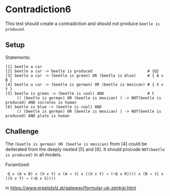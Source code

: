 # Contradiction6

This test should create a contradiction and should not produce `beetle is produced`.

## Setup

Statements:

```
[1] beetle a car  
[2] beetle a car -> beetle is produced                        # {Q}
[3] beetle a car -> (beetle is green) OR (beetle is blue)     # { A ∨ B }
[4] beetle a car -> (beetle is german) OR (beetle is mexican) # { X ∨ Y }
[5] beetle is green -> (beetle is cool) AND                   # C
     () (beetle is german) OR (beetle is mexican) ) -> NOT(beetle is produced) AND socrates is human
[6] beetle is blue -> (beetle is cool) AND  
     () (beetle is german) OR (beetle is mexican) ) -> NOT(beetle is produced) AND plato is human
```

## Challenge

The `(beetle is german) OR (beetle is mexican)` from [4] could be deiterated from the deeply nested [5] and [6]. It should procude `NOT(beetle is produced)` in all models.

Foramlized:

```
 Q ∧ (A ∨ B) ∧ (X ∨ Y) ∧ (A → (C ∧ ((X ∨ Y) → (¬Q ∧ R)))) ∧ (B → (C ∧ ((X ∨ Y) → (¬Q ∧ S))))
```

in https://www.erpelstolz.at/gateway/formular-uk-zentral.html